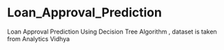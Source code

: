 # Loan_Approval_Prediction
Loan Approval Prediction Using Decision Tree Algorithm , dataset is taken from Analytics Vidhya

